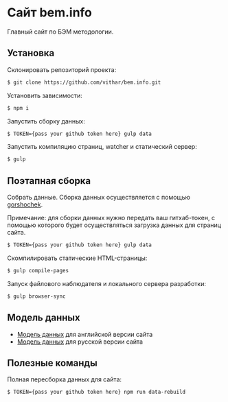 # Сайт bem.info

Главный сайт по БЭМ методологии.

## Установка

Склонировать репозиторий проекта:
```bash
$ git clone https://github.com/vithar/bem.info.git
```

Установить зависимости:
```bash
$ npm i
```

Запустить сборку данных:
```bash
$ TOKEN={pass your github token here} gulp data
```

Запустить компиляцию страниц, watcher и статический сервер:
```bash
$ gulp
```

## Поэтапная сборка

Собрать данные. Сборка данных осуществляется с помощью [gorshochek](https://github.com/bem-site/gorshochek).

Примечание: для сборки данных нужно передать ваш гитхаб-токен, с помощью которого будет осуществляться
загрузка данных для страниц сайта.
```bash
$ TOKEN={pass your github token here} gulp data
```

Скомпилировать статические HTML-страницы:
```bash
$ gulp compile-pages
```

Запуск файлового наблюдателя и локального сервера разработки:
```bash
$ gulp browser-sync
```

## Модель данных

* [Модель данных](./content-en/model.en.json) для английской версии сайта
* [Модель данных](./content-ru/model.ru.json) для русской версии сайта

## Полезные команды

Полная пересборка данных для сайта:
```
$ TOKEN={pass your github token here} npm run data-rebuild
```
